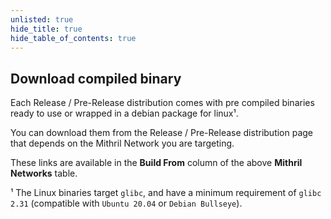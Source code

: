 ```yaml
---
unlisted: true
hide_title: true
hide_table_of_contents: true
---
```


## Download compiled binary

Each Release / Pre-Release distribution comes with pre compiled binaries ready to use or wrapped in a debian package
for linux¹.

You can download them from the Release / Pre-Release distribution page that depends on the Mithril Network you
are targeting.

These links are available in the **Build From** column of the above **Mithril Networks** table.

¹ The Linux binaries target `glibc`, and have a minimum requirement of `glibc 2.31` (compatible with `Ubuntu 20.04`
or `Debian Bullseye`). 